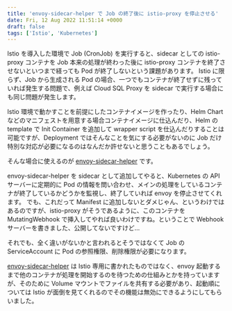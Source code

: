 ```yaml
---
title: 'envoy-sidecar-helper で Job の終了後に istio-proxy を停止させる'
date: Fri, 12 Aug 2022 11:51:14 +0000
draft: false
tags: ['Istio', 'Kubernetes']
---
```


Istio を導入した環境で Job (CronJob) を実行すると、sidecar としての istio-proxy コンテナを Job 本来の処理が終わった後に istio-proxy コンテナを終了させないといつまで経っても Pod が終了しないという課題があります。 Istio に限らず、Job から生成される Pod の場合、一つでもコンテナが終了せずに残っていれば発生する問題で、例えば Cloud SQL Proxy を sidecar で実行する場合にも同じ問題が発生します。

Istio 環境で動かすことを前提にしたコンテナイメージを作ったり、Helm Chart などのマニフェストを用意する場合コンテナイメージに仕込んだり、Helm の template で Init Container を追加して wrapper script を仕込んだりすることは可能ですが、Deployment ではそんなことを気にする必要がないのに Job だけ特別な対応が必要になるのはなんだか許せないと思うこともあるでしょう。

そんな場合に使えるのが [envoy-sidecar-helper](https://github.com/maksim-paskal/envoy-sidecar-helper) です。

envoy-sidecar-helper を sidecar として追加してやると、Kubernetes の API サーバーに定期的に Pod の情報を問い合わせ、メインの処理をしているコンテナが終了しているかどうかを監視し、終了していれば envoy を停止させてくれます。 でも、これだって Manifest に追加しないとダメじゃん、というわけではあるのですが、istio-proxy がそうであるように、このコンテナを MutatingWebhook で挿入してやれば良いわけですね。ということで Webhook サーバーを書きました、公開してないですけど...

それでも、全く違いがないかと言われるとそうではなくて Job の ServiceAccount に Pod の参照権限、削除権限が必要になります。

[envoy-sidecar-helper](https://github.com/maksim-paskal/envoy-sidecar-helper) は Istio 専用に書かれたものではなく、envoy 起動するまで他のコンテナが処理を開始するのを待つための仕組みとかを持っていますが、そのために Volume マウントでファイルを共有する必要があり、起動順については Istio が面倒を見てくれるのでその機能は無効にできるようにしてもらいました。
